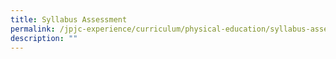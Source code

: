 ```yaml
---
title: Syllabus Assessment
permalink: /jpjc-experience/curriculum/physical-education/syllabus-assessment/
description: ""
---
```

